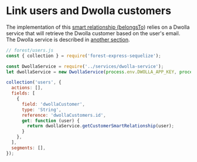 # Link users and Dwolla customers

The implementation of this [smart relationship (belongsTo](../../models/relationships/create-a-smart-relationship/#creating-a-belongsto-smart-relationship)) relies on a Dwolla service that will retrieve the Dwolla customer based on the user's email. The Dwolla service is described in [another section](dwolla-service.md).

```javascript
// forest/users.js
const { collection } = require('forest-express-sequelize');

const DwollaService = require('../services/dwolla-service');
let dwollaService = new DwollaService(process.env.DWOLLA_APP_KEY, process.env.DWOLLA_APP_SECRET, process.env.DWOLLA_ENVIRONMENT);

collection('users', {
  actions: [],
  fields: [
    {
      field: 'dwollaCustomer',
      type: 'String',
      reference: 'dwollaCustomers.id',
      get: function (user) {
        return dwollaService.getCustomerSmartRelationship(user);
      }      
    },
  ],
  segments: [],
});
```
